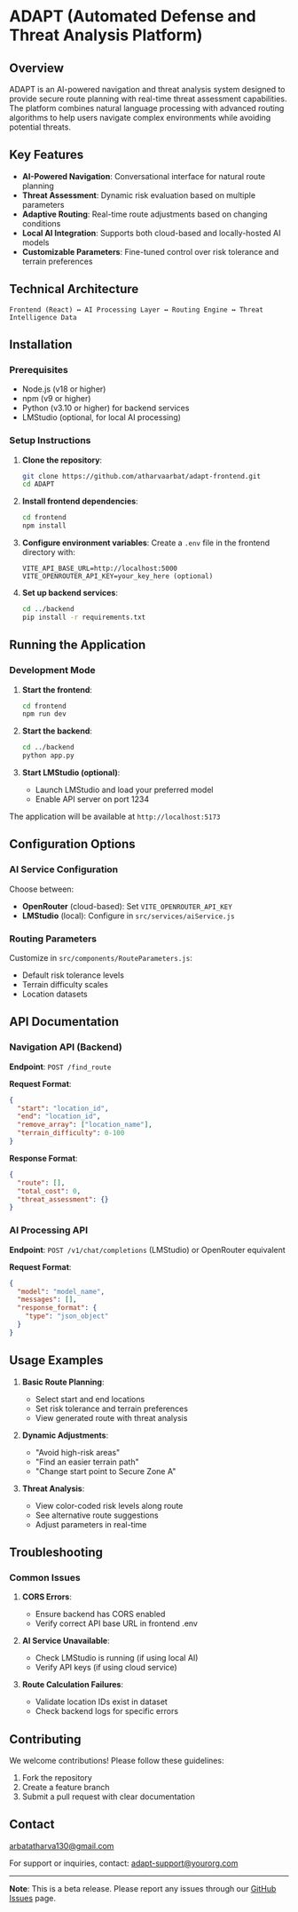 # ADAPT (Automated Defense and Threat Analysis Platform)

## Overview

ADAPT is an AI-powered navigation and threat analysis system designed to provide secure route planning with real-time threat assessment capabilities. The platform combines natural language processing with advanced routing algorithms to help users navigate complex environments while avoiding potential threats.

## Key Features

- **AI-Powered Navigation**: Conversational interface for natural route planning
- **Threat Assessment**: Dynamic risk evaluation based on multiple parameters
- **Adaptive Routing**: Real-time route adjustments based on changing conditions
- **Local AI Integration**: Supports both cloud-based and locally-hosted AI models
- **Customizable Parameters**: Fine-tuned control over risk tolerance and terrain preferences

## Technical Architecture

```
Frontend (React) ↔ AI Processing Layer ↔ Routing Engine ↔ Threat Intelligence Data
```

## Installation

### Prerequisites

- Node.js (v18 or higher)
- npm (v9 or higher)
- Python (v3.10 or higher) for backend services
- LMStudio (optional, for local AI processing)

### Setup Instructions

1. **Clone the repository**:
   ```bash
   git clone https://github.com/atharvaarbat/adapt-frontend.git
   cd ADAPT
   ```

2. **Install frontend dependencies**:
   ```bash
   cd frontend
   npm install
   ```

3. **Configure environment variables**:
   Create a `.env` file in the frontend directory with:
   ```
   VITE_API_BASE_URL=http://localhost:5000
   VITE_OPENROUTER_API_KEY=your_key_here (optional)
   ```

4. **Set up backend services**:
   ```bash
   cd ../backend
   pip install -r requirements.txt
   ```

## Running the Application

### Development Mode

1. **Start the frontend**:
   ```bash
   cd frontend
   npm run dev
   ```

2. **Start the backend**:
   ```bash
   cd ../backend
   python app.py
   ```

3. **Start LMStudio (optional)**:
   - Launch LMStudio and load your preferred model
   - Enable API server on port 1234

The application will be available at `http://localhost:5173`

## Configuration Options

### AI Service Configuration

Choose between:
- **OpenRouter** (cloud-based): Set `VITE_OPENROUTER_API_KEY`
- **LMStudio** (local): Configure in `src/services/aiService.js`

### Routing Parameters

Customize in `src/components/RouteParameters.js`:
- Default risk tolerance levels
- Terrain difficulty scales
- Location datasets

## API Documentation

### Navigation API (Backend)

**Endpoint**: `POST /find_route`

**Request Format**:
```json
{
  "start": "location_id",
  "end": "location_id",
  "remove_array": ["location_name"],
  "terrain_difficulty": 0-100
}
```

**Response Format**:
```json
{
  "route": [],
  "total_cost": 0,
  "threat_assessment": {}
}
```

### AI Processing API

**Endpoint**: `POST /v1/chat/completions` (LMStudio) or OpenRouter equivalent

**Request Format**:
```json
{
  "model": "model_name",
  "messages": [],
  "response_format": {
    "type": "json_object"
  }
}
```

## Usage Examples

1. **Basic Route Planning**:
   - Select start and end locations
   - Set risk tolerance and terrain preferences
   - View generated route with threat analysis

2. **Dynamic Adjustments**:
   - "Avoid high-risk areas"
   - "Find an easier terrain path"
   - "Change start point to Secure Zone A"

3. **Threat Analysis**:
   - View color-coded risk levels along route
   - See alternative route suggestions
   - Adjust parameters in real-time

## Troubleshooting

### Common Issues

1. **CORS Errors**:
   - Ensure backend has CORS enabled
   - Verify correct API base URL in frontend .env

2. **AI Service Unavailable**:
   - Check LMStudio is running (if using local AI)
   - Verify API keys (if using cloud service)

3. **Route Calculation Failures**:
   - Validate location IDs exist in dataset
   - Check backend logs for specific errors

## Contributing

We welcome contributions! Please follow these guidelines:
1. Fork the repository
2. Create a feature branch
3. Submit a pull request with clear documentation


## Contact
arbatatharva130@gmail.com

For support or inquiries, contact: [adapt-support@yourorg.com](mailto:adapt-support@yourorg.com)

---

**Note**: This is a beta release. Please report any issues through our [GitHub Issues](https://github.com/your-organization/ADAPT/issues) page.

